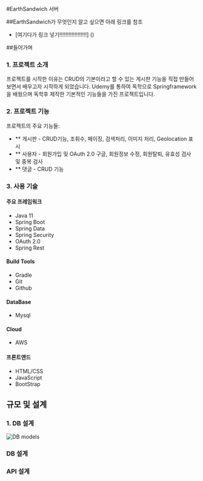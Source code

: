 #EarthSandwich 서버

##EarthSandwich가 무엇인지 알고 싶으면 아래 링크를 참조

- [여기다가 링크 넣기!!!!!!!!!!!!!!!!!!] ()

##들어가며

### 1. 프로젝트 소개

프로젝트를 시작한 이유는 CRUD의 기본이라고 할 수 있는 게시판 기능을 직접 만들어보면서 배우고자 시작하게 되었습니다.
Udemy를 통하여 독학으로 Springframework을 배웠으며 독학후 제작한 기본적인 기능들을 가진 프로젝트입니다.

### 2. 프로젝트 기능

프로젝트의 주요 기능들:

- \*\* 게시판 - CRUD기능, 조휘수, 페이징, 검색처리, 이미지 처리, Geolocation 표시
- \*\* 사용자 - 회원가입 및 OAuth 2.0 구글, 회원정보 수정, 회원탈퇴, 유효성 검사 및 중복 검사
- \*\* 댓글 - CRUD 기능

### 3. 사용 기술

#### 주요 프레임워크

- Java 11
- Spring Boot
- Spring Data
- Spring Security
- OAuth 2.0
- Spring Rest

#### Build Tools

- Gradle
- Git
- Github

#### DataBase

- Mysql

#### Cloud

- AWS

#### 프론트앤드

- HTML/CSS
- JavaScript
- BootStrap

## 규모 및 설계

### 1. DB 설계
![DB models](./RMimage/)

### DB 설계

### API 설계
